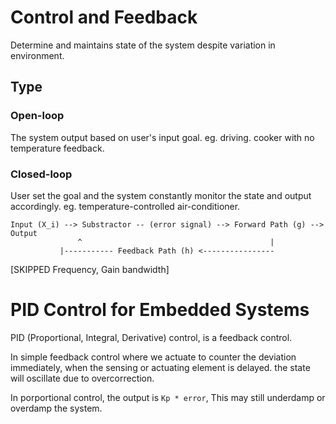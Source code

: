 # Control and Feedback

Determine and maintains state of the system despite variation in environment.

## Type

### Open-loop

The system output based on user's input goal. eg. driving. cooker with no temperature feedback.

### Closed-loop

User set the goal and the system constantly monitor the state and output accordingly. eg. temperature-controlled air-conditioner.

```
Input (X_i) --> Substractor -- (error signal) --> Forward Path (g) --> Output
               ^                                          |
	       |----------- Feedback Path (h) <----------------
```

[SKIPPED Frequency, Gain bandwidth]

# PID Control for Embedded Systems

PID (Proportional, Integral, Derivative) control, is a feedback control.

In simple feedback control where we actuate to counter the deviation immediately,
when the sensing or actuating element is delayed. the state will oscillate due to overcorrection.

In porportional control, the output is `Kp * error`, This may still underdamp or overdamp the system.


